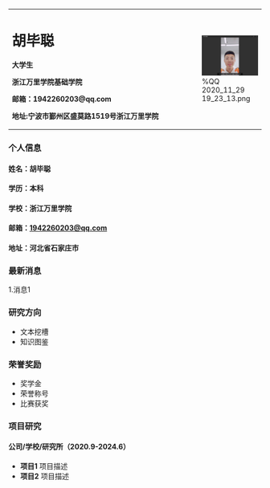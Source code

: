 <table border="0">
  <tr>
    <td width="75%">
      <h1>胡毕聪</h1>
      <p><b>大学生</b></p>
      <p><b>浙江万里学院基础学院</b></p>
      <p><b>邮箱：1942260203@qq.com</b></p>
      <p><b>地址:宁波市鄞州区盛莫路1519号浙江万里学院</b></p>
    </td>
    <td width="25%">
      <img src="/QQ 2020_11_29 19_23_13.png" width="100%">  %QQ 2020_11_29 19_23_13.png
    </td>
  </tr>
</table>

### 个人信息
#### 姓名：胡毕聪
#### 学历：本科
#### 学校：浙江万里学院
#### 邮箱：1942260203@qq.com
#### 地址：河北省石家庄市

### 最新消息
1.消息1

### 研究方向
- 文本挖槽
- 知识图鉴

### 荣誉奖励
- 奖学金
- 荣誉称号
- 比赛获奖

### 项目研究
#### 公司/学校/研究所（2020.9-2024.6）
- **项目1**
项目描述
- **项目2**
项目描述

